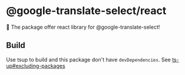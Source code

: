 # @google-translate-select/react

🚀 The package offer react library for @google-translate-select!

## Build

Use tsup to build and this package don't have `devDependencies`. See [ts-up#excluding-packages](https://tsup.egoist.dev/#excluding-packages)
